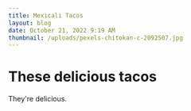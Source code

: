 ```yaml
---
title: Mexicali Tacos
layout: blog
date: October 21, 2022 9:19 AM
thumbnail: /uploads/pexels-chitokan-c-2092507.jpg
---
```


# These delicious tacos

They're delicious.
